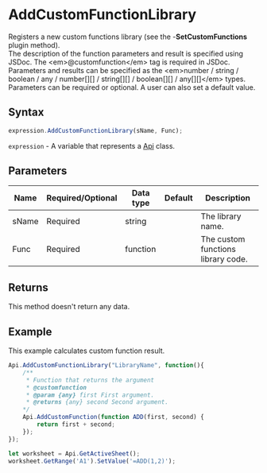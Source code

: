 # AddCustomFunctionLibrary

Registers a new custom functions library (see the -**SetCustomFunctions** plugin method).\
The description of the function parameters and result is specified using JSDoc. The &lt;em&gt;@customfunction&lt;/em&gt; tag is required in JSDoc.\
Parameters and results can be specified as the &lt;em&gt;number / string / boolean / any / number[][] / string[][] / boolean[][] / any[][]&lt;/em&gt; types.\
Parameters can be required or optional. A user can also set a default value.

## Syntax

```javascript
expression.AddCustomFunctionLibrary(sName, Func);
```

`expression` - A variable that represents a [Api](../Api.md) class.

## Parameters

| **Name** | **Required/Optional** | **Data type** | **Default** | **Description** |
| ------------- | ------------- | ------------- | ------------- | ------------- |
| sName | Required | string |  | The library name. |
| Func | Required | function |  | The custom functions library code. |

## Returns

This method doesn't return any data.

## Example

This example calculates custom function result.

```javascript editor-xlsx
Api.AddCustomFunctionLibrary("LibraryName", function(){
    /**
     * Function that returns the argument
     * @customfunction
     * @param {any} first First argument.
     * @returns {any} second Second argument.
    */
    Api.AddCustomFunction(function ADD(first, second) {
        return first + second;
    });
});

let worksheet = Api.GetActiveSheet();
worksheet.GetRange('A1').SetValue('=ADD(1,2)');
```
